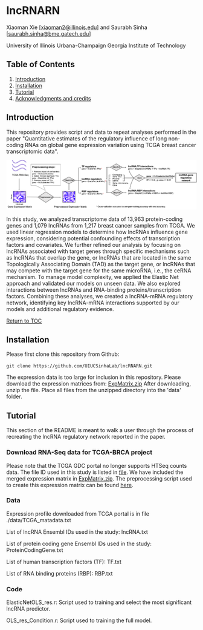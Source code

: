 # lncRNARN

Xiaoman Xie [xiaoman2@illinois.edu] and Saurabh Sinha [saurabh.sinha@bme.gatech.edu]

University of Illinois Urbana-Champaign
Georgia Institute of Technology

## Table of Contents
1. [Introduction](#introduction)
2. [Installation](#installation)
3. [Tutorial](#tutorial)
4. [Acknowledgments and credits](#acknowledgments-and-credits)


## Introduction

This repository provides script and data to repeat analyses performed in the paper "Quantitative estimates of the regulatory influence of long non-coding RNAs on global gene expression variation using TCGA breast cancer transcriptomic data".



![Method Overview](images/Figure1A.png)

In this study, we analyzed transcriptome data of 13,963 protein-coding genes and 1,079 lncRNAs from 1,217 breast cancer samples from TCGA. We used linear regression models to determine how lncRNAs influence gene expression, considering potential confounding effects of transcription factors and covariates. We further refined our analysis by focusing on lncRNAs associated with target genes through specific mechanisms such as lncRNAs that overlap the gene, or lncRNAs that are located in the same Topologically Associating Domain (TAD) as the target gene, or lncRNAs that may compete with the target gene for the same microRNA, i.e., the ceRNA mechanism. To manage model complexity, we applied the Elastic Net approach and validated our models on unseen data. We also explored interactions between lncRNAs and RNA-binding proteins/transcription factors. Combining these analyses, we created a lncRNA-mRNA regulatory network, identifying key lncRNA-mRNA interactions supported by our models and additional regulatory evidence.

[Return to TOC](#table-of-contents)

## Installation
Please first clone this repository from Github: 
```
git clone https://github.com/UIUCSinhaLab/lncRNARN.git
```
The expression data is too large for inclusion in this repository. Please download the expression matrices from: [ExpMatrix.zip](https://drive.google.com/file/d/1jV-kezgQVlZndelWc0N6gYV3i0kMjM4R/view?usp=sharing) After downloading, unzip the file. Place all files from the unzipped directory into the 'data' folder.

## Tutorial
This section of the README is meant to walk a user through the process of recreating the lncRNA regulatory network reported in the paper.

### Download RNA-Seq data for TCGA-BRCA project
Please note that the TCGA GDC portal no longer supports HTSeq counts data. The file ID used in this study is listed in [file](data/TCGA_metadata.txt). We have included the merged expression matrix in [ExpMatrix.zip](https://drive.google.com/file/d/1jV-kezgQVlZndelWc0N6gYV3i0kMjM4R/view?usp=sharing). The preprocessing script used to create this expression matrix can be found [here](code/).

### Data
Expression profile downloaded from TCGA portal is in file ./data/TCGA_matadata.txt

List of lncRNA Ensembl IDs used in the study: lncRNA.txt

List of protein coding gene Ensembl IDs used in the study: ProteinCodingGene.txt

List of human transcription factors (TF): TF.txt

List of RNA binding proteins (RBP): RBP.txt


### Code
ElasticNetOLS_res.r: Script used to training and select the most significant lncRNA predictor.

OLS_res_Condition.r: Script used to training the full model.

